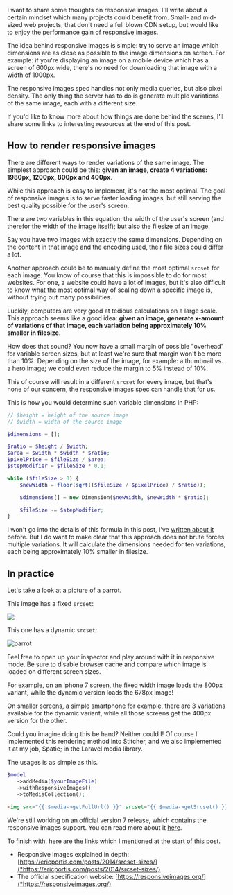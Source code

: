 I want to share some thoughts on responsive images.
I'll write about a certain mindset which many projects could benefit from.
Small- and mid-sized web projects, that don't need a full blown CDN setup, 
but would like to enjoy the performance gain of responsive images.

The idea behind responsive images is simple: 
try to serve an image which dimensions are as close as possible to the image dimensions on screen.
For example: if you're displaying an image on a mobile device which has a screen of 600px wide, 
there's no need for downloading that image with a width of 1000px. 

The responsive images spec handles not only media queries, but also pixel density.
The only thing the server has to do is generate multiple variations of the same image, 
each with a different size.

If you'd like to know more about how things are done behind the scenes, 
I'll share some links to interesting resources at the end of this post.

## How to render responsive images

There are different ways to render variations of the same image. 
The simplest approach could be this: 
**given an image, create 4 variations: 1980px, 1200px, 800px and 400px**.

While this approach is easy to implement, it's not the most optimal.
The goal of responsive images is to serve faster loading images, 
but still serving the best quality possible for the user's screen.
 
There are two variables in this equation: the width of the user's screen 
(and therefor the width of the image itself); but also the filesize of an image.

Say you have two images with exactly the same dimensions. 
Depending on the content in that image and the encoding used, 
their file sizes could differ a lot. 

Another approach could be to manually define the most optimal `srcset` for each image.
You know of course that this is impossible to do for most websites.
For one, a website could have a lot of images, 
but it's also difficult to know what the most optimal way of scaling down a specific image is, 
without trying out many possibilities.

Luckily, computers are very good at tedious calculations on a large scale.
This approach seems like a good idea:
**given an image, generate x-amount of variations of that image,
each variation being approximately 10% smaller in filesize**.

How does that sound? You now have a small margin of possible "overhead" 
for variable screen sizes, but at least we're sure that margin won't be more than 10%.
Depending on the size of the image, for example: a thumbnail vs. a hero image; 
we could even reduce the margin to 5% instead of 10%.

This of course will result in a different `srcset` for every image, 
but that's none of our concern, the responsive images spec can handle that for us.

This is how you would determine such variable dimensions in PHP:

```php
// $height = height of the source image
// $width = width of the source image

$dimensions = [];

$ratio = $height / $width;
$area = $width * $width * $ratio;
$pixelPrice = $fileSize / $area;
$stepModifier = $fileSize * 0.1;

while ($fileSize > 0) {
    $newWidth = floor(sqrt(($fileSize / $pixelPrice) / $ratio));

    $dimensions[] = new Dimension($newWidth, $newWidth * $ratio);

    $fileSize -= $stepModifier;
}
```

I won't go into the details of this formula in this post, 
I've [written about it](*https://www.stitcher.io/blog/tackling_repsonsive_images-part_2) before.
But I do want to make clear that this approach does not brute forces multiple variations.
It will calculate the dimensions needed for ten variations, 
each being approximately 10% smaller in filesize. 

## In practice

Let's take a look at a picture of a parrot.

This image has a fixed `srcset`:

<p>
    <img src="/img/static/parrot-fixed-800.jpg" srcset="/img/static/parrot-fixed-1920.jpg 1920w, /img/static/parrot-fixed-1200.jpg 1200w, /img/static/parrot-fixed-800.jpg 800w, /img/static/parrot-fixed-400.jpg 400w"/>
</p>

This one has a dynamic `srcset`:

![parrot](/img/blog/responsive/parrot.jpg)

Feel free to open up your inspector and play around with it in responsive mode.
Be sure to disable browser cache and compare which image is loaded on different screen sizes.

For example, on an iphone 7 screen, the fixed width image loads the 800px variant, 
while the dynamic version loads the 678px image! 

On smaller screens, a simple smartphone for example, 
there are 3 variations available for the dynamic variant, 
while all those screens get the 400px version for the other.

Could you imagine doing this be hand? 
Neither could I! Of course I implemented this rendering method into Stitcher, 
and we also implemented it at my job, Spatie; in the Laravel media library.

The usages is as simple as this.

```php
$model
   ->addMedia($yourImageFile)
   ->withResponsiveImages()
   ->toMediaCollection();
```

```html
<img src="{{ $media->getFullUrl() }}" srcset="{{ $media->getSrcset() }}" sizes="[your own logic]"/>
```

We're still working on an official version 7 release, which contains the responsive images support.
You can read more about it [here](*https://docs.spatie.be/laravel-medialibrary/v7/responsive-images/getting-started-with-responsive-images).

To finish with, here are the links which I mentioned at the start of this post. 

- Responsive images explained in depth: 
[https://ericportis.com/posts/2014/srcset-sizes/](*https://ericportis.com/posts/2014/srcset-sizes/)
- The official specification website: 
[https://responsiveimages.org/](*https://responsiveimages.org/)
